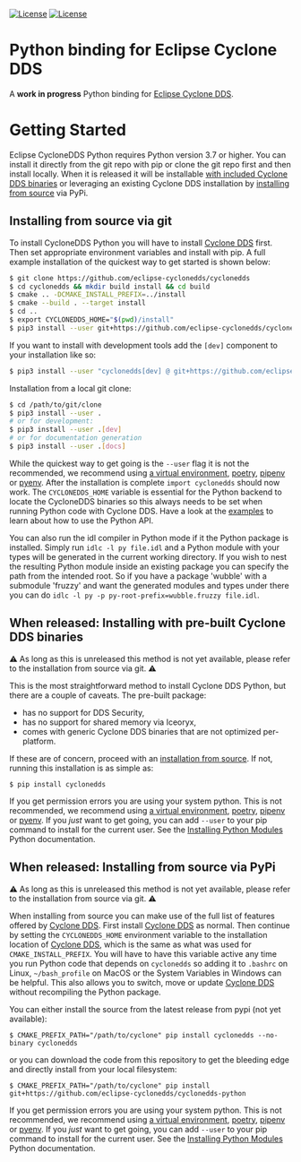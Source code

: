 [![License](https://img.shields.io/badge/License-EPL%202.0-blue)](https://choosealicense.com/licenses/epl-2.0/)
[![License](https://img.shields.io/badge/License-EDL%201.0-blue)](https://choosealicense.com/licenses/edl-1.0/)

# Python binding for Eclipse Cyclone DDS

A **work in progress** Python binding for [Eclipse Cyclone DDS][1].

# Getting Started

Eclipse CycloneDDS Python requires Python version 3.7 or higher. You can install it directly from the git repo with pip or clone the git repo first and then install locally. When it is released it will be installable [with included Cyclone DDS binaries](#installing-with-pre-built-binaries) or leveraging an existing Cyclone DDS installation by [installing from source](#installing-from-source) via PyPi.


## Installing from source via git

To install CycloneDDS Python you will have to install [Cyclone DDS][1] first. Then set appropriate environment variables and install with pip. A full example installation of the quickest way to get started is shown below:

```bash
$ git clone https://github.com/eclipse-cyclonedds/cyclonedds
$ cd cyclonedds && mkdir build install && cd build
$ cmake .. -DCMAKE_INSTALL_PREFIX=../install
$ cmake --build . --target install
$ cd ..
$ export CYCLONEDDS_HOME="$(pwd)/install"
$ pip3 install --user git+https://github.com/eclipse-cyclonedds/cyclonedds-python
```

If you want to install with development tools add the `[dev]` component to your installation like so:

```bash
$ pip3 install --user "cyclonedds[dev] @ git+https://github.com/eclipse-cyclonedds/cyclonedds-python"
```

Installation from a local git clone:

```bash
$ cd /path/to/git/clone
$ pip3 install --user .
# or for development:
$ pip3 install --user .[dev]
# or for documentation generation
$ pip3 install --user .[docs]
```

While the quickest way to get going is the `--user` flag it is not the recommended, we recommend using [a virtual environment][2], [poetry][3], [pipenv][4] or [pyenv][5]. After the installation is complete `import cyclonedds` should now work. The `CYCLONEDDS_HOME` variable is essential for the Python backend to locate the CycloneDDS binaries so this always needs to be set when running Python code with Cyclone DDS. Have a look at the [examples](examples/) to learn about how to use the Python API.

You can also run the idl compiler in Python mode if it the Python package is installed. Simply run `idlc -l py file.idl` and a Python module with your types will be generated in the current working directory. If you wish to nest the resulting Python module inside an existing package you can specify the path from the intended root. So if you have a package 'wubble' with a submodule 'fruzzy' and want the generated modules and types under there you can do `idlc -l py -p py-root-prefix=wubble.fruzzy file.idl`.

## When released: Installing with pre-built Cyclone DDS binaries

⚠️ As long as this is unreleased this method is not yet available, please refer to the installation from source via git. ⚠️

This is the most straightforward method to install Cyclone DDS Python, but there are a couple of caveats. The pre-built package:
 * has no support for DDS Security,
 * has no support for shared memory via Iceoryx,
 * comes with generic Cyclone DDS binaries that are not optimized per-platform.

If these are of concern, proceed with an [installation from source](#installing-from-source). If not, running this installation is as simple as:

    $ pip install cyclonedds


If you get permission errors you are using your system python. This is not recommended, we recommend using [a virtual environment][2], [poetry][3], [pipenv][4] or [pyenv][5]. If you _just_ want to get going, you can add `--user` to your pip command to install for the current user. See the [Installing Python Modules][6] Python documentation.


## When released: Installing from source via PyPi

⚠️ As long as this is unreleased this method is not yet available, please refer to the installation from source via git. ⚠️

When installing from source you can make use of the full list of features offered by [Cyclone DDS][1]. First install [Cyclone DDS][1] as normal. Then continue by setting the `CYCLONEDDS_HOME` environment variable to the installation location of [Cyclone DDS][1], which is the same as what was used for `CMAKE_INSTALL_PREFIX`. You will have to have this variable active any time you run Python code that depends on `cyclonedds` so adding it to `.bashrc` on Linux, `~/bash_profile` on MacOS or the System Variables in Windows can be helpful. This also allows you to switch, move or update [Cyclone DDS][1] without recompiling the Python package.

You can either install the source from the latest release from pypi (not yet available):

    $ CMAKE_PREFIX_PATH="/path/to/cyclone" pip install cyclonedds --no-binary cyclonedds

or you can download the code from this repository to get the bleeding edge and directly install from your local filesystem:

    $ CMAKE_PREFIX_PATH="/path/to/cyclone" pip install git+https://github.com/eclipse-cyclonedds/cyclonedds-python

If you get permission errors you are using your system python. This is not recommended, we recommend using [a virtual environment][2], [poetry][3], [pipenv][4] or [pyenv][5]. If you _just_ want to get going, you can add `--user` to your pip command to install for the current user. See the [Installing Python Modules][6] Python documentation.

[1]: https://github.com/eclipse-cyclonedds/cyclonedds/
[2]: https://docs.python.org/3/tutorial/venv.html
[3]: https://python-poetry.org/
[4]: https://pipenv.pypa.io/en/latest/
[5]: https://github.com/pyenv/pyenv
[6]: https://docs.python.org/3/installing/index.html

